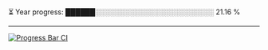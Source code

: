 
⏳ Year progress: ██████░░░░░░░░░░░░░░░░░░░░░░░░ 21.16 %

---

[![Progress Bar CI](https://github.com/thatoranzhevyy/thatoranzhevyy/actions/workflows/node.js.yml/badge.svg)](https://github.com/thatoranzhevyy/thatoranzhevyy/actions/workflows/node.js.yml)

